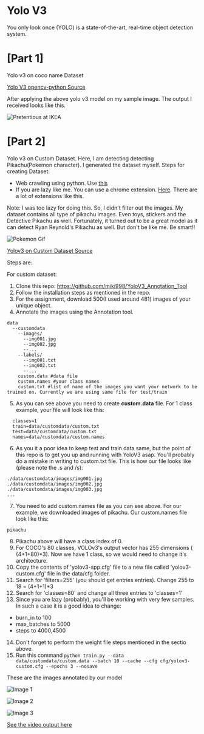 # Yolo V3
You only look once (YOLO) is a state-of-the-art, real-time object detection system.
# [Part 1]
Yolo v3 on coco name Dataset

[Yolo V3 opencv-python Source](https://pysource.com/2019/06/27/yolo-object-detection-using-opencv-with-python/)

After applying the above yolo v3 model on my sample image. The output I received looks like this.


![Pretentious at IKEA](https://raw.githubusercontent.com/imsahil007/YoloV3-CustomData/master/Coco%20Names%20Dataset/predictions.jpg)

# [Part 2]

Yolo v3 on Custom Dataset.
Here, I am detecting detecting Pikachu(Pokemon character). I generated the dataset myself.
Steps for creating Dataset:
* Web crawling using python. Use [this](https://github.com/scrapy/scrapy)
* If you are lazy like me. You can use a chrome extension. [Here](https://chrome.google.com/webstore/detail/download-all-images/ifipmflagepipjokmbdecpmjbibjnakm?hl=en). There are a lot of extensions like this.
>
Note: I was too lazy for doing this. So, I didn't filter out the images. My dataset contains all type of pikachu images. Even toys, stickers and the Detective Pikachu  as well. Fortunately, it turned out to be a great model as it can detect Ryan Reynold's Pikachu as well. But don't be like me. Be smart!!

![Pokemon Gif]()

[Yolov3 on Custom Dataset Source](https://github.com/theschoolofai/YoloV3)

Steps are:

For custom dataset:
1. Clone this repo: https://github.com/miki998/YoloV3_Annotation_Tool
2. Follow the installation steps as mentioned in the repo. 
3. For the assignment, download 500(I used around 481) images of your unique object. 
4. Annotate the images using the Annotation tool. 
```
data
  --customdata
    --images/
      --img001.jpg
      --img002.jpg
      --...
    --labels/
      --img001.txt
      --img002.txt
      --...
    custom.data #data file
    custom.names #your class names
    custom.txt #list of name of the images you want your network to be trained on. Currently we are using same file for test/train
```
5. As you can see above you need to create **custom.data** file. For 1 class example, your file will look like this:
```
  classes=1
  train=data/customdata/custom.txt
  test=data/customdata/custom.txt 
  names=data/customdata/custom.names
```
6. As you it a poor idea to keep test and train data same, but the point of this repo is to get you up and running with YoloV3 asap. You'll probably do a mistake in writing to custom.txt file. This is how our file looks like (please note the .s and /s):
```
./data/customdata/images/img001.jpg
./data/customdata/images/img002.jpg
./data/customdata/images/img003.jpg
...
```
7. You need to add custom.names file as you can see above. For our example, we downloaded images of pikachu. Our custom.names file look like this:
```
pikachu
```
8. Pikachu above will have a class index of 0. 
9. For COCO's 80 classes, VOLOv3's output vector has 255 dimensions ( (4+1+80)*3). Now we have 1 class, so we would need to change it's architecture.
10. Copy the contents of 'yolov3-spp.cfg' file to a new file called 'yolov3-custom.cfg' file in the data/cfg folder. 
11. Search for 'filters=255' (you should get entries entries). Change 255 to 18 = (4+1+1)*3
12. Search for 'classes=80' and change all three entries to 'classes=1'
13. Since you are lazy (probably), you'll be working with very few samples. In such a case it is a good idea to change:
  * burn_in to 100
  * max_batches to 5000
  * steps to 4000,4500
14. Don't forget to perform the weight file steps mentioned in the sectio above. 
15. Run this command `python train.py --data data/customdata/custom.data --batch 10 --cache --cfg cfg/yolov3-custom.cfg --epochs 3 --nosave`

 These are the images annotated by our model 
 
 ![Image 1 ]()
 
 ![Image 2 ]()
 
 ![Image 3 ]()

[See the video output here]()